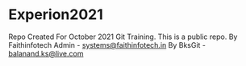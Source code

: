 # Experion2021
Repo Created For October 2021 Git Training.
This is a public repo.
By Faithinfotech Admin - systems@faithinfotech.in
By BksGit - balanand.ks@live.com

